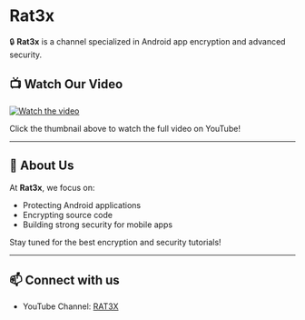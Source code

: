 # Rat3x

🔒 **Rat3x** is a channel specialized in Android app encryption and advanced security.

## 📺 Watch Our Video

[![Watch the video](https://img.youtube.com/vi/qdSvkrfcmVo/hqdefault.jpg)](https://www.youtube.com/watch?v=qdSvkrfcmVo)

Click the thumbnail above to watch the full video on YouTube!

---

## 🚀 About Us

At **Rat3x**, we focus on:
- Protecting Android applications
- Encrypting source code
- Building strong security for mobile apps

Stay tuned for the best encryption and security tutorials!

---

## 📫 Connect with us

- YouTube Channel: [RAT3X](https://www.youtube.com/channel/UCwOfyXQ6mb6S4l4fFWr2Xtw)
